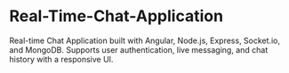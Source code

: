 # Real-Time-Chat-Application
Real-time Chat Application built with Angular, Node.js, Express, Socket.io, and MongoDB. Supports user authentication, live messaging, and chat history with a responsive UI.
